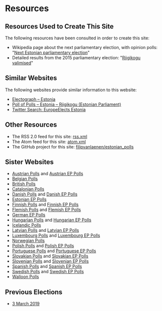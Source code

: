 # Resources

## Resources Used to Create This Site

The following resources have been consulted in order to create this site:

+ Wikipedia page about the next parliamentary election, with opinion polls: "[Next Estonian parliamentary election](https://en.wikipedia.org/wiki/Next_Estonian_parliamentary_election)"
+ Detailed results from the 2015 parliamentary election: "[Riigikogu valimised](http://rk2015.vvk.ee/voting-results.html)"

## Similar Websites

The following websites provide similar information to this website:

+ [Electograph – Estonia](http://www.electograph.com/search/label/Estonia)
+ [Poll of Polls – Estonia – Riigikogu (Estonian Parliament)](https://pollofpolls.eu/EE)
+ [Twitter Search: EuropeElects Estonia](https://twitter.com/search?f=tweets&vertical=default&q=europeelects%20estonia&src=typd)

## Other Resources

+ The RSS 2.0 feed for this site: [rss.xml](rss.xml)
+ The Atom feed for this site: [atom.xml](atom.xml)
+ The GitHub project for this site: [filipvanlaenen/estonian_polls](https://github.com/filipvanlaenen/estonian_polls)

## Sister Websites

+ [Austrian Polls](https://filipvanlaenen.github.io/austrian_polls/) and [Austrian EP Polls](https://filipvanlaenen.github.io/austrian_ep_polls/)
+ [Belgian Polls](https://filipvanlaenen.github.io/belgian_polls/)
+ [British Polls](https://filipvanlaenen.github.io/british_polls/)
+ [Catalonian Polls](https://filipvanlaenen.github.io/catalonian_polls/)
+ [Danish Polls](https://filipvanlaenen.github.io/danish_polls/) and [Danish EP Polls](https://filipvanlaenen.github.io/danish_ep_polls/)
+ [Estonian EP Polls](https://filipvanlaenen.github.io/estonian_ep_polls/)
+ [Finnish Polls](https://filipvanlaenen.github.io/finnish_polls/) and [Finnish EP Polls](https://filipvanlaenen.github.io/finnish_ep_polls/)
+ [Flemish Polls](https://filipvanlaenen.github.io/flemish_polls/) and [Flemish EP Polls](https://filipvanlaenen.github.io/flemish_ep_polls/)
+ [German EP Polls](https://filipvanlaenen.github.io/german_ep_polls/)
+ [Hungarian Polls](https://filipvanlaenen.github.io/hungarian_polls/) and [Hungarian EP Polls](https://filipvanlaenen.github.io/hungarian_ep_polls/)
+ [Icelandic Polls](https://filipvanlaenen.github.io/icelandic_polls/)
+ [Latvian Polls](https://filipvanlaenen.github.io/latvian_polls/) and [Latvian EP Polls](https://filipvanlaenen.github.io/latvian_ep_polls/)
+ [Luxembourg Polls](https://filipvanlaenen.github.io/luxembourg_polls/) and [Luxembourg EP Polls](https://filipvanlaenen.github.io/luxembourg_ep_polls/)
+ [Norwegian Polls](https://filipvanlaenen.github.io/norwegian_polls/)
+ [Polish Polls](https://filipvanlaenen.github.io/polish_polls/) and [Polish EP Polls](https://filipvanlaenen.github.io/polish_ep_polls/)
+ [Portuguese Polls](https://filipvanlaenen.github.io/portuguese_polls/) and [Portuguese EP Polls](https://filipvanlaenen.github.io/portuguese_ep_polls/)
+ [Slovakian Polls](https://filipvanlaenen.github.io/slovakian_polls/) and [Slovakian EP Polls](https://filipvanlaenen.github.io/slovakian_ep_polls/)
+ [Slovenian Polls](https://filipvanlaenen.github.io/slovenian_polls/) and [Slovenian EP Polls](https://filipvanlaenen.github.io/slovenian_ep_polls/)
+ [Spanish Polls](https://filipvanlaenen.github.io/spanish_polls/) and [Spanish EP Polls](https://filipvanlaenen.github.io/spanish_ep_polls/)
+ [Swedish Polls](https://filipvanlaenen.github.io/swedish_polls/) and [Swedish EP Polls](https://filipvanlaenen.github.io/swedish_ep_polls/)
+ [Walloon Polls](https://filipvanlaenen.github.io/walloon_polls/)

## Previous Elections

+ [3 March 2019](20190303/index.html)

